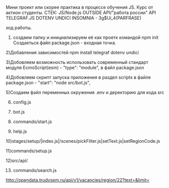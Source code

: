 Мини  проект или скорее практика в процессе обучения JS.
Курс от актион студенты.
СТЕК:
JS/Node.js
OUTSIDE API/"работа россии" API
TELEGRAF.JS
DOTENV
UNDICI
INSOMNIA - 3g$Ui_4(PARFRASE)



ход работы.
1) создаем папку и инициализируем её как проетк командой npm init
   Cоздаеться файл package.json - входная точка.

2)Добавления зависимостей npm install telegraf dotenv undici

3)Добовляем возможность использовать современный стандарт модуля 
  EcmoScript(esm) - "type": "module", в файл package.json

4)Добовляем скрипт запуска приложения в раздел scripts в файле package.json - "start": "node src/bot.js",

5)Создаем файл переменных окружения .env и деректорию для кода src

6) config.js

7) bot.js

8) commands/start.js

9) help.js

10)stages/setup/|index.js|/scenes/pickFilter.js|setText.js|setRegionCode.js

11)commands/setup.js

12)src/api/

13) commands/search.js

http://opendata.trudvsem.ru/api/v1/vacancies/region/22?text=&limit=